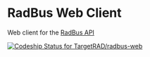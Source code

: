 # RadBus Web Client

Web client for the [RadBus API](https://github.com/TargetRAD/radbus-api)

[ ![Codeship Status for TargetRAD/radbus-web](https://www.codeship.io/projects/93b0eff0-cd8e-0131-d778-7ee13a96ffe7/status?branch=master)](https://www.codeship.io/projects/22807)
